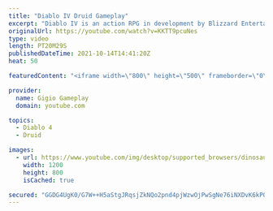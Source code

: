 ```yaml
---
title: "Diablo IV Druid Gameplay"
excerpt: "Diablo IV is an action RPG in development by Blizzard Entertainment, the fourth title in the Diablo series. Diablo IV é um RPG de ..."
originalUrl: https://youtube.com/watch?v=KKTT9pcuNes
type: video
length: PT20M29S
publishedDateTime: 2021-10-14T14:41:20Z
heat: 50

featuredContent: "<iframe width=\"800\" height=\"500\" frameborder=\"0\" src=\"https://www.youtube.com/embed/KKTT9pcuNes\" allow=\"accelerometer; autoplay; encrypted-media; gyroscope; picture-in-picture\" allowfullscreen></iframe>"

provider:
  name: Gigio Gameplay
  domain: youtube.com

topics:
  - Diablo 4
  - Druid

images:
  - url: https://www.youtube.com/img/desktop/supported_browsers/dinosaur.png
    width: 1200
    height: 800
    isCached: true

secured: "GGDG4UgK0/G7W++H5aStgJRqsjZkNQo2pnd4pjWzwOjPwSgNe76iNXDvK6kP0UND755d19jzSfMtBQQa86vX0jwCdtptlRTDyr/LzM/Bbk3sKv0PwtX0Pc5Jida07MycZO5nE7j+j7TQB9dm8vN9oeC1s3fWKuK7/tE4cVCk1XLX1LU/ExUyFYJ/6J1t+Nt7PNRV82tNr0yu/QhRZcyd0p7S8p/BB2NmCyKPMCNJJdqp7ztiJSVKAhg1CTbdjc2/LdaEJemKhet5B3iTU79/3rwQhWY6fnaMkp91OwDxc4sI3KaX0wHsLbj75nuyb8YqC33mT4cAjeNrbyuACba9ZgMEVsW7GcQ2aOskcG4NhNVH5PU49IJZx/l2daQBgx7ErFpXTtUx4UNlsrsEmYEi0g==;DlqINAyri8LOpME9Tjkz0g=="
---
```


